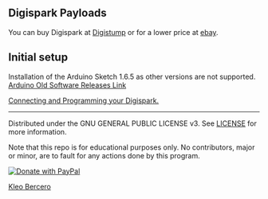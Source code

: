 ## Digispark Payloads

You can buy Digispark at [Digistump](http://digistump.com/products/1) or for a lower price at [ebay](http://www.ebay.com/itm/Digispark-Kickstarter-ATTINY85-Arduino-General-Micro-USB-Development-Board-/221889695650?hash=item33a9a80fa2:g:GdoAAOSwiLdV~BaV).  

## Initial setup

Installation of the Arduino Sketch 1.6.5 as other versions are not supported. [Arduino Old Software Releases Link](https://www.arduino.cc/en/main/OldSoftwareReleases)

[Connecting and Programming your Digispark. ](https://digistump.com/wiki/digispark/tutorials/connecting)

---

Distributed under the GNU GENERAL PUBLIC LICENSE v3. See [LICENSE](https://github.com/kbeflo/digispark-payloads/blob/master/LICENSE) for more information.

Note that this repo is for educational purposes only. No contributors, major or minor, are to fault for any actions done by this program.

[![Donate with PayPal](https://raw.githubusercontent.com/stefan-niedermann/paypal-donate-button/master/paypal-donate-button.png)](https://paypal.me/kbeflo)

[Kleo Bercero](https://kbeflo.github.io/)
